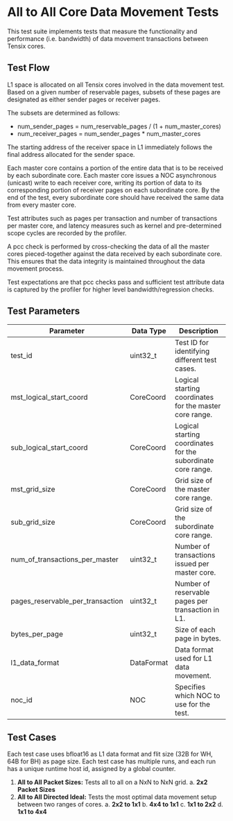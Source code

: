 # All to All Core Data Movement Tests

This test suite implements tests that measure the functionality and performance (i.e. bandwidth) of data movement transactions between Tensix cores.

## Test Flow

L1 space is allocated on all Tensix cores involved in the data movement test. Based on a given number of reservable pages, subsets of these pages are designated as either sender pages or receiver pages.

The subsets are determined as follows:
- num_sender_pages = num_reservable_pages / (1 + num_master_cores)
- num_receiver_pages = num_sender_pages * num_master_cores

The starting address of the receiver space in L1 immediately follows the final address allocated for the sender space.

Each master core contains a portion of the entire data that is to be received by each subordinate core.
Each master core issues a NOC asynchronous (unicast) write to each receiver core, writing its portion of data to its corresponding portion of receiver pages on each subordinate core.
By the end of the test, every subordinate core should have received the same data from every master core.

Test attributes such as pages per transaction and number of transactions per master core, and latency measures such as kernel and pre-determined scope cycles are recorded by the profiler.

A pcc check is performed by cross-checking the data of all the master cores pieced-together against the data received by each subordinate core. This ensures that the data integrity is maintained throughout the data movement process.

Test expectations are that pcc checks pass and sufficient test attribute data is captured by the profiler for higher level bandwidth/regression checks.

## Test Parameters
| Parameter                         | Data Type             | Description                                                               |
| --------------------------------- | --------------------- | ------------------------------------------------------------------------- |
| test_id                           | uint32_t              | Test ID for identifying different test cases.                             |
| mst_logical_start_coord           | CoreCoord             | Logical starting coordinates for the master core range.                   |
| sub_logical_start_coord           | CoreCoord             | Logical starting coordinates for the subordinate core range.              |
| mst_grid_size                     | CoreCoord             | Grid size of the master core range.                                       |
| sub_grid_size                     | CoreCoord             | Grid size of the subordinate core range.                                  |
| num_of_transactions_per_master    | uint32_t              | Number of transactions issued per master core.                            |
| pages_reservable_per_transaction  | uint32_t              | Number of reservable pages per transaction in L1.                         |
| bytes_per_page                    | uint32_t              | Size of each page in bytes.                                               |
| l1_data_format                    | DataFormat            | Data format used for L1 data movement.                                    |
| noc_id                            | NOC                   | Specifies which NOC to use for the test.                                  |

## Test Cases
Each test case uses bfloat16 as L1 data format and flit size (32B for WH, 64B for BH) as page size. Each test case has multiple runs, and each run has a unique runtime host id, assigned by a global counter.

1. **All to All Packet Sizes:** Tests all to all on a NxN to NxN grid.
a. **2x2 Packet Sizes**
2. **All to All Directed Ideal:** Tests the most optimal data movement setup between two ranges of cores.
a. **2x2 to 1x1**
b. **4x4 to 1x1**
c. **1x1 to 2x2**
d. **1x1 to 4x4**
